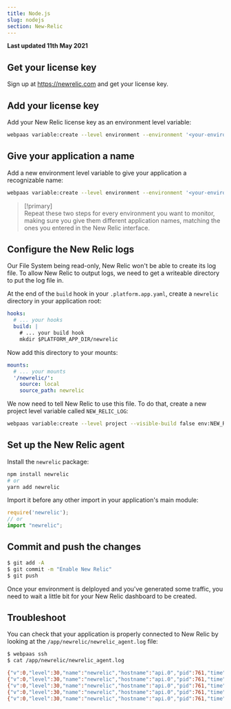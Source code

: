 ```yaml
---
title: Node.js
slug: nodejs
section: New-Relic
---
```


**Last updated 11th May 2021**


## Get your license key

Sign up at https://newrelic.com and get your license key.

## Add your license key

Add your New Relic license key as an environment level variable:

```bash
webpaas variable:create --level environment --environment '<your-environment>' --visible-build false --inheritable false env:NEW_RELIC_LICENSE_KEY --value '<your-new-relic-license-key>'
```

## Give your application a name

Add a new environment level variable to give your application a recognizable name:

```bash
webpaas variable:create --level environment --environment '<your-environment>' --visible-build false --inheritable false env:NEW_RELIC_APP_NAME --value '<your-application-name>'
```

> [!primary]  
> Repeat these two steps for every environment you want to monitor, making sure you give them different application names, matching the ones you entered in the New Relic interface.
> 

## Configure the New Relic logs

Our File System being read-only, New Relic won't be able to create its log file. To allow New Relic to output logs, we need to get a writeable directory to put the log file in.

At the end of the `build` hook in your `.platform.app.yaml`, create a `newrelic` directory in your application root:

```yaml
hooks:
  # ... your hooks
  build: |
    # ... your build hook
    mkdir $PLATFORM_APP_DIR/newrelic
```

Now add this directory to your mounts:

```yaml
mounts:
  # ... your mounts
  '/newrelic/':
    source: local
    source_path: newrelic
```

We now need to tell New Relic to use this file. To do that, create a new project level variable called `NEW_RELIC_LOG`:
```bash
webpaas variable:create --level project --visible-build false env:NEW_RELIC_LOG --value /app/newrelic/newrelic_agent.log
```

## Set up the New Relic agent

Install the `newrelic` package:
```bash
npm install newrelic
# or
yarn add newrelic
```

Import it before any other import in your application's main module:
```js
require('newrelic');
// or
import "newrelic";
```

## Commit and push the changes

```bash
$ git add -A
$ git commit -m "Enable New Relic"
$ git push
```

Once your environment is delployed and you've generated some traffic, you need to wait a little bit for your New Relic dashboard to be created.

## Troubleshoot

You can check that your application is properly connected to New Relic by looking at the `/app/newrelic/newrelic_agent.log` file:

```bash
$ webpaas ssh
$ cat /app/newrelic/newrelic_agent.log

{"v":0,"level":30,"name":"newrelic","hostname":"api.0","pid":761,"time":"2021-02-03T16:12:50.890Z","msg":"Connected to collector-001.eu01.nr-data.net:443 with agent run ID xxxxx.","component":"collector_api"}
{"v":0,"level":30,"name":"newrelic","hostname":"api.0","pid":761,"time":"2021-02-03T16:12:50.890Z","msg":"Reporting to: https://rpm.eu.newrelic.com/accounts/xxxxx/applications/xxxxx","component":"collector_api"}
{"v":0,"level":30,"name":"newrelic","hostname":"api.0","pid":761,"time":"2021-02-03T16:12:50.892Z","msg":"Valid event_harvest_config received. Updating harvest cycles. {\"report_period_ms\":5000,\"harvest_limits\":{\"error_event_data\":8,\"analytic_event_data\":833,\"custom_event_data\":83}}"}
{"v":0,"level":30,"name":"newrelic","hostname":"api.0","pid":761,"time":"2021-02-03T16:12:50.897Z","msg":"Agent state changed from connected to started."}
{"v":0,"level":30,"name":"newrelic","hostname":"api.0","pid":761,"time":"2021-02-03T16:12:51.899Z","msg":"Starting initial 1000ms harvest."}
```
